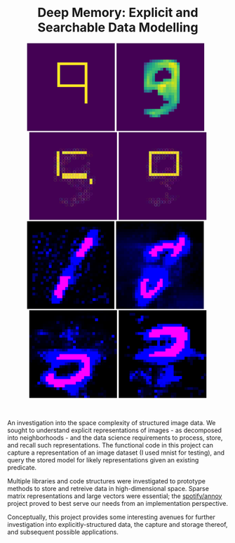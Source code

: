 <h1 align="center" style="margin-top: 0px;">Deep Memory: Explicit and Searchable Data Modelling</h1>

<div id="img0" align="center">
    <img src="doc/images/seed_nine.png" height="200" >
    <img src="doc/images/htmp_nine.png" height="200" >
&ensp;
    <img src="doc/images/ambiguous_5.png" height="200" >
    <img src="doc/images/def_not_5.png" height="200" >
</div>
<div id="img1" align="center">
    <img src="doc/images/weight_1.png" height="200" >
    <img src="doc/images/missing_middle_8.png" height="200" >
&ensp;
    <img src="doc/images/3bottom.png" height="200" >
    <img src="doc/images/top3.png" height="200" >
</div>

&emsp;

An investigation into the space complexity of structured image data. We sought to understand explicit representations of images - as decomposed into neighborhoods - and the data science requirements to process, store, and recall such representations. The functional code in this project can capture a representation of an image dataset (I used mnist for testing), and query the stored model for likely representations given an existing predicate.

Multiple libraries and code structures were investigated to prototype methods to store and retreive data in high-dimensional space. Sparse matrix representations and large vectors were essential; the [spotify/annoy](https://github.com/spotify/annoy) project proved to best serve our needs from an implementation perspective. 

Conceptually, this project provides some interesting avenues for further investigation into explicitly-structured data, the capture and storage thereof, and subsequent possible applications. 

